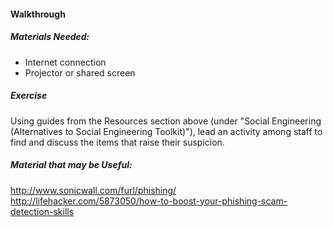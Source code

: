 
#### Walkthrough

##### Materials Needed:

 * Internet connection
 * Projector or shared screen


##### Exercise

Using guides from the Resources section above (under "Social Engineering (Alternatives to Social Engineering Toolkit)"), lead an activity among staff to find and discuss the items that raise their suspicion.

##### Material that may be Useful:

http://www.sonicwall.com/furl/phishing/
http://lifehacker.com/5873050/how-to-boost-your-phishing-scam-detection-skills
